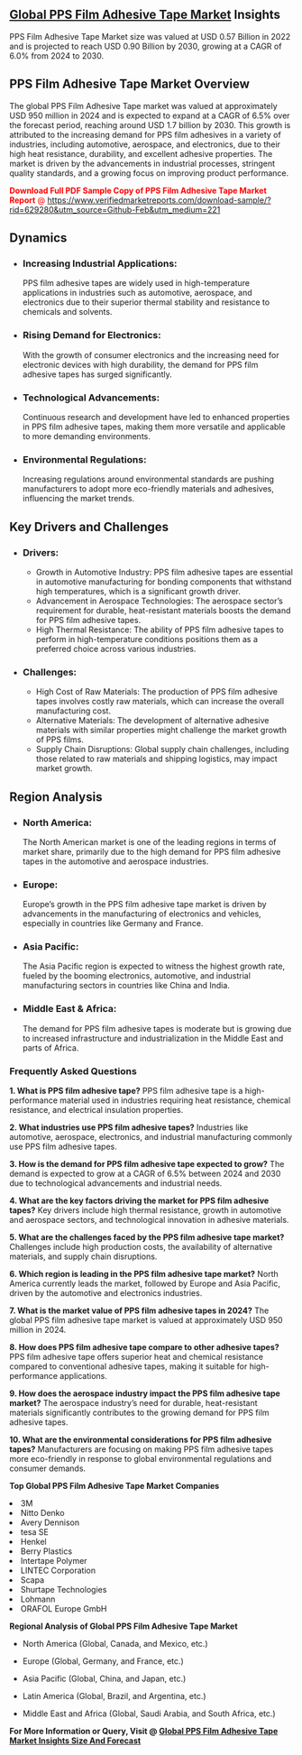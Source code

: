 <h2><a href="https://www.verifiedmarketreports.com/download-sample/?rid=629280&amp;utm_source=Github&amp;utm_medium=221" target="_blank">Global PPS Film Adhesive Tape Market</a> Insights</h2><p>PPS Film Adhesive Tape Market size was valued at USD 0.57 Billion in 2022 and is projected to reach USD 0.90 Billion by 2030, growing at a CAGR of 6.0% from 2024 to 2030.</p><p> <h2>PPS Film Adhesive Tape Market Overview</h2> <p>The global PPS Film Adhesive Tape market was valued at approximately USD 950 million in 2024 and is expected to expand at a CAGR of 6.5% over the forecast period, reaching around USD 1.7 billion by 2030. This growth is attributed to the increasing demand for PPS film adhesives in a variety of industries, including automotive, aerospace, and electronics, due to their high heat resistance, durability, and excellent adhesive properties. The market is driven by the advancements in industrial processes, stringent quality standards, and a growing focus on improving product performance.</p> <p><p><span class=""><span style="color: #ff0000;"><strong>Download Full PDF Sample Copy of PPS Film Adhesive Tape Market Report</strong> @ </span><a href="https://www.verifiedmarketreports.com/download-sample/?rid=629280&amp;utm_source=Github-Feb&amp;utm_medium=221" target="_blank">https://www.verifiedmarketreports.com/download-sample/?rid=629280&amp;utm_source=Github-Feb&amp;utm_medium=221</a></span></p></p> <h2>Dynamics</h2> <ul> <li><h3>Increasing Industrial Applications:</h3> PPS film adhesive tapes are widely used in high-temperature applications in industries such as automotive, aerospace, and electronics due to their superior thermal stability and resistance to chemicals and solvents.</li> <li><h3>Rising Demand for Electronics:</h3> With the growth of consumer electronics and the increasing need for electronic devices with high durability, the demand for PPS film adhesive tapes has surged significantly.</li> <li><h3>Technological Advancements:</h3> Continuous research and development have led to enhanced properties in PPS film adhesive tapes, making them more versatile and applicable to more demanding environments.</li> <li><h3>Environmental Regulations:</h3> Increasing regulations around environmental standards are pushing manufacturers to adopt more eco-friendly materials and adhesives, influencing the market trends.</li> </ul> <h2>Key Drivers and Challenges</h2> <ul> <li><h3>Drivers:</h3> <ul> <li>Growth in Automotive Industry: PPS film adhesive tapes are essential in automotive manufacturing for bonding components that withstand high temperatures, which is a significant growth driver.</li> <li>Advancement in Aerospace Technologies: The aerospace sector’s requirement for durable, heat-resistant materials boosts the demand for PPS film adhesive tapes.</li> <li>High Thermal Resistance: The ability of PPS film adhesive tapes to perform in high-temperature conditions positions them as a preferred choice across various industries.</li> </ul> </li> <li><h3>Challenges:</h3> <ul> <li>High Cost of Raw Materials: The production of PPS film adhesive tapes involves costly raw materials, which can increase the overall manufacturing cost.</li> <li>Alternative Materials: The development of alternative adhesive materials with similar properties might challenge the market growth of PPS films.</li> <li>Supply Chain Disruptions: Global supply chain challenges, including those related to raw materials and shipping logistics, may impact market growth.</li> </ul> </li> </ul> <h2>Region Analysis</h2> <ul> <li><h3>North America:</h3> The North American market is one of the leading regions in terms of market share, primarily due to the high demand for PPS film adhesive tapes in the automotive and aerospace industries.</li> <li><h3>Europe:</h3> Europe’s growth in the PPS film adhesive tape market is driven by advancements in the manufacturing of electronics and vehicles, especially in countries like Germany and France.</li> <li><h3>Asia Pacific:</h3> The Asia Pacific region is expected to witness the highest growth rate, fueled by the booming electronics, automotive, and industrial manufacturing sectors in countries like China and India.</li> <li><h3>Middle East & Africa:</h3> The demand for PPS film adhesive tapes is moderate but is growing due to increased infrastructure and industrialization in the Middle East and parts of Africa.</li> </ul> <h3>Frequently Asked Questions</h3> <p><strong>1. What is PPS film adhesive tape?</strong> PPS film adhesive tape is a high-performance material used in industries requiring heat resistance, chemical resistance, and electrical insulation properties.</p> <p><strong>2. What industries use PPS film adhesive tapes?</strong> Industries like automotive, aerospace, electronics, and industrial manufacturing commonly use PPS film adhesive tapes.</p> <p><strong>3. How is the demand for PPS film adhesive tape expected to grow?</strong> The demand is expected to grow at a CAGR of 6.5% between 2024 and 2030 due to technological advancements and industrial needs.</p> <p><strong>4. What are the key factors driving the market for PPS film adhesive tapes?</strong> Key drivers include high thermal resistance, growth in automotive and aerospace sectors, and technological innovation in adhesive materials.</p> <p><strong>5. What are the challenges faced by the PPS film adhesive tape market?</strong> Challenges include high production costs, the availability of alternative materials, and supply chain disruptions.</p> <p><strong>6. Which region is leading in the PPS film adhesive tape market?</strong> North America currently leads the market, followed by Europe and Asia Pacific, driven by the automotive and electronics industries.</p> <p><strong>7. What is the market value of PPS film adhesive tapes in 2024?</strong> The global PPS film adhesive tape market is valued at approximately USD 950 million in 2024.</p> <p><strong>8. How does PPS film adhesive tape compare to other adhesive tapes?</strong> PPS film adhesive tape offers superior heat and chemical resistance compared to conventional adhesive tapes, making it suitable for high-performance applications.</p> <p><strong>9. How does the aerospace industry impact the PPS film adhesive tape market?</strong> The aerospace industry’s need for durable, heat-resistant materials significantly contributes to the growing demand for PPS film adhesive tapes.</p> <p><strong>10. What are the environmental considerations for PPS film adhesive tapes?</strong> Manufacturers are focusing on making PPS film adhesive tapes more eco-friendly in response to global environmental regulations and consumer demands.</p> </p><p><strong>Top Global PPS Film Adhesive Tape Market Companies</strong></p><div data-test-id=""><p><li>3M</li><li> Nitto Denko</li><li> Avery Dennison</li><li> tesa SE</li><li> Henkel</li><li> Berry Plastics</li><li> Intertape Polymer</li><li> LINTEC Corporation</li><li> Scapa</li><li> Shurtape Technologies</li><li> Lohmann</li><li> ORAFOL Europe GmbH</li></p><div><strong>Regional Analysis of&nbsp;Global PPS Film Adhesive Tape Market</strong></div><ul><li dir="ltr"><p dir="ltr">North America&nbsp;(Global, Canada, and Mexico, etc.)</p></li><li dir="ltr"><p dir="ltr">Europe (Global, Germany, and France, etc.)</p></li><li dir="ltr"><p dir="ltr">Asia Pacific&nbsp;(Global, China, and Japan, etc.)</p></li><li dir="ltr"><p dir="ltr">Latin America&nbsp;(Global, Brazil, and Argentina, etc.)</p></li><li dir="ltr">Middle East and Africa&nbsp;(Global, Saudi Arabia, and South Africa, etc.)</li></ul><p><strong>For More Information or Query, Visit @&nbsp;</strong><strong><a href="https://www.verifiedmarketreports.com/product/pps-film-adhesive-tape-market/?utm_source=Github&amp;utm_medium=221" target="_blank">Global PPS Film Adhesive Tape Market Insights Size And Forecast</a></strong></p></div>
